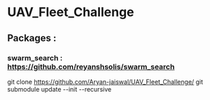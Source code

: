 # UAV_Fleet_Challenge

## Packages : 
### swarm_search : https://github.com/reyanshsolis/swarm_search

git clone https://github.com/Aryan-jaiswal/UAV_Fleet_Challenge/
git submodule update --init --recursive

